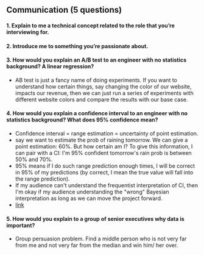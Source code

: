 ## Communication (5 questions)


#### 1. Explain to me a technical concept related to the role that you’re interviewing for.
#### 2. Introduce me to something you’re passionate about.
#### 3. How would you explain an A/B test to an engineer with no statistics background? A linear regression?
  - AB test is just a fancy name of doing experiments. If you want to understand how certain things, say changing the color of our website, impacts our revenue, then we can just run a series of experiments with different website colors and compare the results with our base case. 
#### 4. How would you explain a confidence interval to an engineer with no statistics background? What does 95% confidence mean?
  - Confidence interval = range estimation = uncertainty of point estimation.
  - say we want to estimate the prob of raining tomorrow. We can give a point estimation: 60%. But how certain am I? To give this information, I can pair with a CI: I'm 95% confident tomorrow's rain prob is between 50% and 70%.
  - 95% means if I do such range prediction enough times, I will be correct in 95% of my predictions (by correct, I mean the true value will fall into the range prediction).
  - If my audience can't understand the frequentist interpretation of CI, then I'm okay if my audience understanding the "wrong" Bayesian interpretation as long as we can move the project forward.
  - [link](https://www.quora.com/What-is-a-confidence-interval-in-laymans-terms)
#### 5. How would you explain to a group of senior executives why data is important?
  - Group persuasion problem. Find a middle person who is not very far from me and not very far from the median and win him/ her over.
